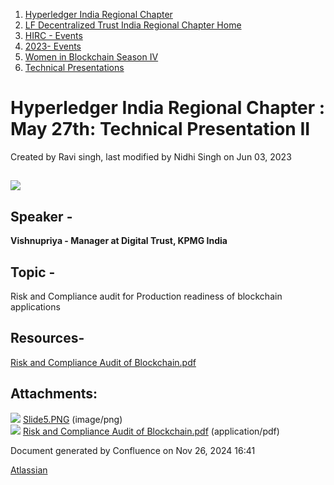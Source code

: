 1. [Hyperledger India Regional Chapter](index.html)
2. [LF Decentralized Trust India Regional Chapter Home](LF-Decentralized-Trust-India-Regional-Chapter-Home_19169282.html)
3. [HIRC - Events](HIRC---Events_19169346.html)
4. [2023- Events](2023--Events_19170522.html)
5. [Women in Blockchain Season IV](Women-in-Blockchain-Season-IV_19170592.html)
6. [Technical Presentations](Technical-Presentations_19170794.html)

# Hyperledger India Regional Chapter : May 27th: Technical Presentation II

Created by Ravi singh, last modified by Nidhi Singh on Jun 03, 2023

## ![](attachments/19170798/19170850.png?height=400)

## Speaker -

**Vishnupriya - Manager at Digital Trust, KPMG India**

## Topic -

Risk and Compliance audit for Production readiness of blockchain applications

## Resources-

[Risk and Compliance Audit of Blockchain.pdf](attachments/19170798/19170876.pdf)

## Attachments:

![](images/icons/bullet_blue.gif) [Slide5.PNG](attachments/19170798/19170850.png) (image/png)  
![](images/icons/bullet_blue.gif) [Risk and Compliance Audit of Blockchain.pdf](attachments/19170798/19170876.pdf) (application/pdf)

Document generated by Confluence on Nov 26, 2024 16:41

[Atlassian](http://www.atlassian.com/)
